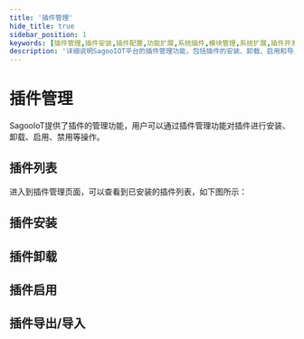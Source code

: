 ```yaml
---
title: '插件管理'
hide_title: true
sidebar_position: 1
keywords: [插件管理,插件安装,插件配置,功能扩展,系统插件,模块管理,系统扩展,插件开发,功能定制,系统集成]
description: '详细说明SagooIOT平台的插件管理功能，包括插件的安装、卸载、启用和导出导入等插件系统管理指南。'
---
```

# 插件管理
SagooIoT提供了插件的管理功能，用户可以通过插件管理功能对插件进行安装、卸载、启用、禁用等操作。

## 插件列表
进入到插件管理页面，可以查看到已安装的插件列表，如下图所示：

## 插件安装


## 插件卸载


## 插件启用


## 插件导出/导入
